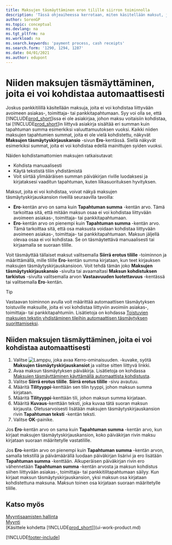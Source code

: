 ```yaml
---
title: Maksujen täsmäyttäminen eron tilille siirron toiminnolla
description: 'Tässä ohjeaiheessa kerrotaan, miten käsitellään maksut, joita ei voi kohdistaa asiakirjaan esimerkiksi silloin, kun summat eivät ole samat vaihtokurssin vuoksi.'
author: SorenGP
ms.topic: conceptual
ms.devlang: na
ms.tgt_pltfrm: na
ms.workload: na
ms.search.keywords: 'payment process, cash receipts'
ms.search.form: '1290, 1294, 1287'
ms.date: 04/01/2021
ms.author: edupont
---
```

# <a name="reconcile-payments-that-cannot-be-applied-automatically"></a><a name="reconcile-payments-that-cannot-be-applied-automatically"></a><a name="reconcile-payments-that-cannot-be-applied-automatically"></a>Niiden maksujen täsmäyttäminen, joita ei voi kohdistaa automaattisesti
Joskus pankkitilillä käsitellään maksuja, joita ei voi kohdistaa liittyvään avoimeen asiakas-, toimittaja- tai pankkitapahtumaan. Syy voi olla se, että [!INCLUDE[prod_short](includes/prod_short.md)]issa ei ole asiakirjaa, johon maksu voitaisiin kohdistaa, tai [!INCLUDE[prod_short](includes/prod_short.md)]in liittyvä asiakirja sisältää eri summan kuin tapahtuman summa esimerkiksi valuuttamuutoksen vuoksi. Kaikki niiden maksujen tapahtumien summat, joita ei ole vielä kohdistettu, näkyvät **Maksujen täsmäytyskirjauskansio** -sivun **Ero**-kentässä. Siellä näkyvät esimerkiksi summat, joita ei voi kohdistaa edellä mainittujen syiden vuoksi.

Näiden kohdistamattomien maksujen ratkaisutavat:
* Kohdista manuaalisesti
* Käytä tekstistä tiliin yhdistämistä
* Voit siirtää ylimääräisen summan päiväkirjan riville luodaksesi ja kirjataksesi vaaditun tapahtuman, kuten liikasuorituksen hyvityksen.

Maksut, joita ei voi kohdistaa, voivat näkyä maksujen täsmäytyskirjauskansion riveillä seuraavilla tavoilla:

* **Ero**-kentän arvo on sama kuin **Tapahtuman summa** -kentän arvo. Tämä tarkoittaa sitä, että mitään maksun osaa ei voi kohdistaa liittyvään avoimeen asiakas-, toimittaja- tai pankkitapahtumaan.
* **Ero**-kentän arvo on pienempi kuin **Tapahtuman summa** -kentän arvo. Tämä tarkoittaa sitä, että osa maksusta voidaan kohdistaa liittyvään avoimeen asiakas-, toimittaja- tai pankkitapahtumaan. Maksun jäljellä olevaa osaa ei voi kohdistaa. Se on täsmäytettävä manuaalisesti tai kirjaamalla se suoraan tilille.

Voit täsmäyttää tällaiset maksut valitsemalla **Siirrä erotus tilille** -toiminnon ja määrittämällä, mille tilille **Ero**-kentän summa kirjataan, kun teet kirjauksen maksujen täsmäytyskirjauskansioon. Voit tehdä tämän joko **Maksujen täsmäytyskirjauskansio** -sivulta tai avaamaltasi **Maksun kohdistuksen tarkistus** -sivulta valitsemalla arvon **Vastaavuuden luotettavuus** -kentässä tai valitsemalla **Ero**-kentän.

> [!TIP]  
>   Vastaavan toiminnon avulla voit määrittää automaattisen täsmäytyksen toistuville maksuille, joita ei voi kohdistaa liittyviin avoimiin asiakas-, toimittaja- tai pankkitapahtumiin. Lisätietoja on kohdassa [Toistuvien maksujen tekstin yhdistäminen tileihin automaattisen täsmäytyksen suorittamiseksi](receivables-how-map-text-recurring-payments-accounts-auto-reconcilliation.md).

## <a name="to-reconcile-payments-that-cannot-be-applied-automatically"></a><a name="to-reconcile-payments-that-cannot-be-applied-automatically"></a><a name="to-reconcile-payments-that-cannot-be-applied-automatically"></a>Niiden maksujen täsmäyttäminen, joita ei voi kohdistaa automaattisesti
1. Valitse ![Lamppu, joka avaa Kerro-ominaisuuden.](media/ui-search/search_small.png "Kerro, mitä haluat tehdä") -kuvake, syötä **Maksujen täsmäytyskirjauskansiot** ja valitse sitten liittyvä linkki.
2. Avaa maksun täsmäytyksen päiväkirja. Lisätietoja on kohdassa [Maksujen täsmäyttäminen käyttämällä automaattista kohdistusta](receivables-how-reconcile-payments-auto-application.md).
3. Valitse **Siirrä erotus tilille**. **Siirrä erotus tilille** -sivu avautuu.
4. Määritä **Tilityyppi**-kenttään sen tilin tyyppi, johon maksun summa kirjataan.
5. Määritä **Tilityyppi**-kenttään tili, johon maksun summa kirjataan.
6. Määritä **Kuvaus**-kenttään teksti, joka kuvaa tätä suoran maksun kirjausta. Oletusarvoisesti lisätään maksujen täsmäytyskirjauskansion rivin **Tapahtuman teksti** -kentän teksti.
7. Valitse **OK**-painike.

Jos **Ero**-kentän arvo on sama kuin **Tapahtuman summa** -kentän arvo, kun kirjaat maksujen täsmäytyskirjauskansion, koko päiväkirjan rivin maksu kirjataan suoraan määritetylle vastatilille.

Jos **Ero**-kentän arvo on pienempi kuin **Tapahtuman summa** -kentän arvon, samalla tekstillä ja päivämäärällä luodaan päiväkirjan lisärivi ja ero lisätään **Tapahtuman summa** -kenttään. Alkuperäisen päiväkirjan rivin ero vähennetään **Tapahtuman summa** -kentän arvosta ja maksun kohdistus siihen liittyvään asiakas-, toimittaja- tai pankkitilitapahtumaan säilyy. Kun kirjaat maksun täsmäytyskirjauskansion, yksi maksun osa kirjataan kohdistettuna maksuna. Maksun toinen osa kirjataan suoraan määritetylle tilille.

## <a name="see-also"></a><a name="see-also"></a><a name="see-also"></a>Katso myös
[Myyntisaamisten hallinta](receivables-manage-receivables.md)  
[Myynti](sales-manage-sales.md)  
[Käsittele kohdetta [!INCLUDE[prod_short](includes/prod_short.md)]](ui-work-product.md)


[!INCLUDE[footer-include](includes/footer-banner.md)]
